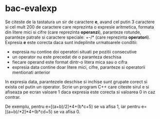# bac-evalexp
Se citeste de la tastatura un sir de caractere **e**, avand cel putin 3 caractere si cel mult 200 de caractere care reprezinta o expresie aritmetica, formata din litere mici si cifre (care reprezinta **operanzi**), paranteze rotunde, paranteze patrate si caractere speciale: +-/* (care reprezinta **operatori**). Expresia **e** este corecta daca sunt indeplinite urmatoarele conditii:
- expresia nu contine doi operatori situati pe pozitii consecutive
- un operator nu este precedat de o paranteza deschisa
- fiecare operand este format dintr-o litera mica sau o cifra
- expresia data contine doar litere mici, cifre, paranteze si operatorii mentionati anterior

In expresia data, parantezele deschise si inchise sunt grupate corect si exista cel putin un operator. Scrie un program C++ care citeste sirul e si afiseaza pe ecran valoare 1 daca expresia este corecta si valoarea 0 in caz contrar.

De exemplu, pentru e=[(a+b)/2]\*4+(b*c+5) se va afisa 1, iar pentru e=[(a+b)/\*2]\*4+(b\*cd+5) se va afisa 0.
